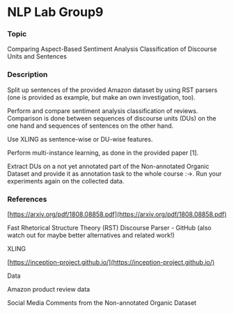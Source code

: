 # NLP Lab Group9

### Topic

Comparing Aspect-Based Sentiment Analysis Classification of Discourse Units and Sentences



### Description

Split up sentences of the provided Amazon dataset by using RST parsers (one is provided as example, but make an own investigation, too).

Perform and compare sentiment analysis classification of reviews. Comparison is done between sequences of discourse units (DUs) on the one hand and sequences of sentences on the other hand.

Use XLING as sentence-wise or DU-wise features.

Perform multi-instance learning, as done in the provided paper [1].

Extract DUs on a not yet annotated part of the Non-annotated Organic Dataset and provide it as annotation task to the whole course :->. Run your experiments again on the collected data.



### References

[https://arxiv.org/pdf/1808.08858.pdf](https://arxiv.org/pdf/1808.08858.pdf)

Fast Rhetorical Structure Theory (RST) Discourse Parser - GitHub (also watch out for maybe better alternatives and related work!)

XLING

[https://inception-project.github.io/](https://inception-project.github.io/)



Data

Amazon product review data

Social Media Comments from the Non-annotated Organic Dataset
